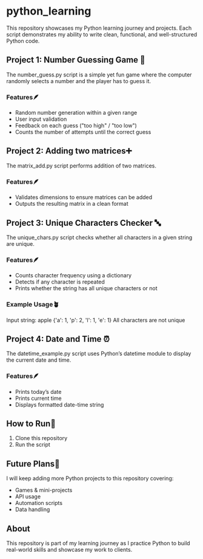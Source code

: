 # python_learning

This repository showcases my Python learning journey and projects. Each script demonstrates my ability to write clean, functional, and well-structured Python code.

## Project 1: Number Guessing Game 🎲

  The number_guess.py script is a simple yet fun game where the computer randomly selects a number and the player has to guess it.

### Features🪶

  * Random number generation within a given range
  * User input validation
  * Feedback on each guess ("too high" / "too low")
  * Counts the number of attempts until the correct guess

## Project 2: Adding two matrices➕

  The matrix_add.py script performs addition of two matrices.

### Features🪶

  * Validates dimensions to ensure matrices can be added
  * Outputs the resulting matrix in a clean format

## Project 3: Unique Characters Checker 🔤

  The unique_chars.py script checks whether all characters in a given string are unique.

### Features🪶

  * Counts character frequency using a dictionary
  * Detects if any character is repeated
  * Prints whether the string has all unique characters or  not

### Example Usage🪴

  Input string: apple
  {'a': 1, 'p': 2, 'l': 1, 'e': 1}
  All characters are not unique

## Project 4: Date and Time ⏰

The datetime_example.py script uses Python’s datetime module to display the current date and time.

### Features🪶

  * Prints today’s date
  * Prints current time
  * Displays formatted date-time string

## How to Run🚀

  1. Clone this repository
  2. Run the script

## Future Plans🔮

  I will keep adding more Python projects to this repository covering:

  * Games & mini-projects
  * API usage
  * Automation scripts
  * Data handling

## About

  This repository is part of my learning journey as I practice Python to build real-world skills and showcase my work to clients.